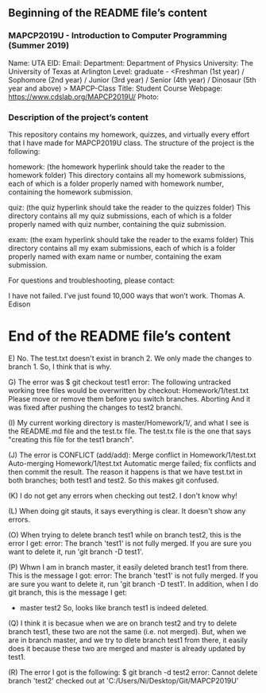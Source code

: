 ## Beginning of the README file’s content  

### MAPCP2019U - Introduction to Computer Programming (Summer 2019)  

Name: <first name> <last name>
UTA EID: <your UTA EID>
Email: <your email>
Department: Department of Physics
University: The University of Texas at Arlington
Level: graduate - <Freshman (1st year) / Sophomore (2nd year) / Junior (3rd year) / Senior (4th year) / Dinosaur (5th year and above) >
MAPCP-Class Title: Student
Course Webpage: https://www.cdslab.org/MAPCP2019U/
Photo:

### Description of the project’s content
This repository contains my homework, quizzes, and virtually every effort that I have made for MAPCP2019U class. The structure of the project is the following:

homework: (the homework hyperlink should take the reader to the homework folder)
This directory contains all my homework submissions, each of which is a folder properly named with homework number, containing the homework submission.

quiz: (the quiz hyperlink should take the reader to the quizzes folder)
This directory contains all my quiz submissions, each of which is a folder properly named with quiz number, containing the quiz submission.

exam: (the exam hyperlink should take the reader to the exams folder)
This directory contains all my exam submissions, each of which is a folder properly named with exam name or number, containing the exam submission.

For questions and troubleshooting, please contact:

<your name>
<your email>
<any other contact or signature information that you would like to add>

I have not failed. I’ve just found 10,000 ways that won’t work.
Thomas A. Edison

# End of the README file’s content

E) No. The test.txt doesn't exist in branch 2. We only made the changes to branch 1. So, I think that is why.

G) The error was $ git checkout test1
error: The following untracked working tree files would be overwritten by checkout:
        Homework/1/test.txt
Please move or remove them before you switch branches.
Aborting
And it was fixed after pushing the changes to test2 branchi.

(I) My current working directory is master/Homework/1/, and what I see is the README.md file and the test.tx file. The test.tx file is the one that says "creating this file for the test1 branch".

(J) The error is CONFLICT (add/add): Merge conflict in Homework/1/test.txt
Auto-merging Homework/1/test.txt
Automatic merge failed; fix conflicts and then commit the result.
The reason it happens is that we have test.txt in both branches; both test1 and test2. So this makes git confused.

(K) I do not get any errors when checking out test2. I don't know why!

(L) When doing git stauts, it says everything is clear. It doesn't show any errors.

(O) When trying to delete branch test1 while on branch test2, this is the error I get:
error: The branch 'test1' is not fully merged.
If you are sure you want to delete it, run 'git branch -D test1'.

(P) Whwn I am in branch master, it easily deleted branch test1 from there. 
This is the message I got:
error: The branch 'test1' is not fully merged.
If you are sure you want to delete it, run 'git branch -D test1'.
In addition, when I do git branch, this is the message I get:
* master
  test2
So, looks like branch test1 is indeed deleted.

(Q) I think it is becasue when we are on branch test2 and try to delete branch test1, these two are not the same (i.e. not merged). But, when we are in branch master, and we try to dlete branch test1 from there, it easily does it because these two are merged and master is already updated by test1.

(R) The error I got is the following:
$ git branch -d test2
error: Cannot delete branch 'test2' checked out at 'C:/Users/Ni/Desktop/Git/MAPCP2019U'

